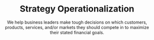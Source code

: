 ---
layout: service
order: 6
title: "Strategy Operationalization"
subtitle: "We help business leaders make tough decisions on which customers, products, services, and/or markets they should compete in to maximize their stated financial goals."
blurb-intro: "Realize strategic plans into actionable steps that drive measurable results and align with your business objectives."
intro: "At SLKone, we understand that effective strategy is crucial for long-term business success. Our approach to strategy combines deep industry knowledge with advanced analytics to develop actionable plans that drive sustainable growth and competitive advantage."
approach: "We take a comprehensive approach to strategy development and execution, focusing on Performance Management, Strategic Planning & Execution, and Risk Mitigation. Our methodology ensures that your strategy is not only well-crafted but also effectively implemented and monitored for success."
impact_title: "Our Impact"
impact_intro: "Implementing effective strategies can lead to transformative outcomes, including:"
impact:
  - metric: "20-25% increase"
    description: "in EBITDA margins"
  - metric: "15-20% increase"
    description: "in market share"
  - metric: "20-25% growth"
    description: "in revenue through strategic initiatives"
impact_conclusion: "Our clients achieve clear strategic direction, enhanced market positioning, and sustainable growth, ensuring that their organizations can thrive in competitive environments."
why_choose:
  - point: "Strategic Expertise"
    icon: "fa-user-tie"
    description: "In-depth knowledge of strategic planning and execution."
  - point: "Customized Approaches"
    icon: "fa-diagram-project"
    description: "Tailored strategies to meet your unique business goals."
  - point: "Data-Driven Insights"
    icon: "fa-chart-candlestick"
    description: "Utilizing analytics to inform strategic decisions."
  - point: "Proven Methodologies"
    icon: "fa-chart-scatter"
    description: "Implementation of industry-leading strategic practices."
  - point: "Continuous Support"
    icon: "fa-chart-bar"
    description: "Ongoing assistance to ensure strategic success."
  - point: "Cross-Industry Experience"
    icon: "fa-arrows-cross"
    description: "Expertise across various sectors for diverse strategic challenges."
cta_title: "Ready to develop a winning strategy?"
cta: "Contact SLKone today to discover how our Strategy services can help you achieve your business objectives and drive sustainable growth."
icon: "fa-scribble"
color: "viola"
image: "/assets/images/backgrounds/strategy.webp"
permalink: /services/strategy
---